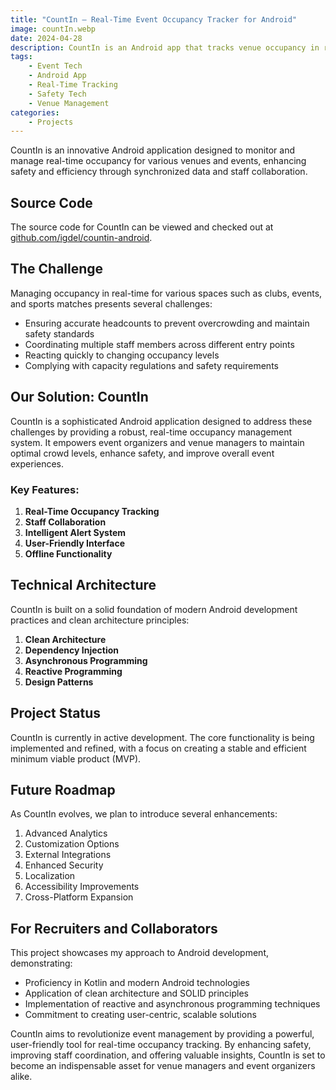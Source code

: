 ```yaml
---
title: "CountIn – Real-Time Event Occupancy Tracker for Android"
image: countIn.webp
date: 2024-04-28
description: CountIn is an Android app that tracks venue occupancy in real-time to ensure crowd safety and staff coordination at events.
tags:
    - Event Tech
    - Android App
    - Real-Time Tracking
    - Safety Tech
    - Venue Management
categories:
    - Projects
---
```



CountIn is an innovative Android application designed to monitor and manage real-time occupancy for various venues and events, enhancing safety and efficiency through synchronized data and staff collaboration.

## Source Code

The source code for CountIn can be viewed and checked out at [github.com/igdel/countin-android](https://github.com/igdel/countin-android).


## The Challenge

Managing occupancy in real-time for various spaces such as clubs, events, and sports matches presents several challenges:
- Ensuring accurate headcounts to prevent overcrowding and maintain safety standards
- Coordinating multiple staff members across different entry points
- Reacting quickly to changing occupancy levels
- Complying with capacity regulations and safety requirements

## Our Solution: CountIn

CountIn is a sophisticated Android application designed to address these challenges by providing a robust, real-time occupancy management system. It empowers event organizers and venue managers to maintain optimal crowd levels, enhance safety, and improve overall event experiences.

### Key Features:

1. **Real-Time Occupancy Tracking**
2. **Staff Collaboration**
3. **Intelligent Alert System**
4. **User-Friendly Interface**
5. **Offline Functionality**

## Technical Architecture

CountIn is built on a solid foundation of modern Android development practices and clean architecture principles:

1. **Clean Architecture**
2. **Dependency Injection**
3. **Asynchronous Programming**
4. **Reactive Programming**
5. **Design Patterns**

## Project Status

CountIn is currently in active development. The core functionality is being implemented and refined, with a focus on creating a stable and efficient minimum viable product (MVP).

## Future Roadmap

As CountIn evolves, we plan to introduce several enhancements:

1. Advanced Analytics
2. Customization Options
3. External Integrations
4. Enhanced Security
5. Localization
6. Accessibility Improvements
7. Cross-Platform Expansion

## For Recruiters and Collaborators

This project showcases my approach to Android development, demonstrating:
- Proficiency in Kotlin and modern Android technologies
- Application of clean architecture and SOLID principles
- Implementation of reactive and asynchronous programming techniques
- Commitment to creating user-centric, scalable solutions

CountIn aims to revolutionize event management by providing a powerful, user-friendly tool for real-time occupancy tracking. By enhancing safety, improving staff coordination, and offering valuable insights, CountIn is set to become an indispensable asset for venue managers and event organizers alike.
